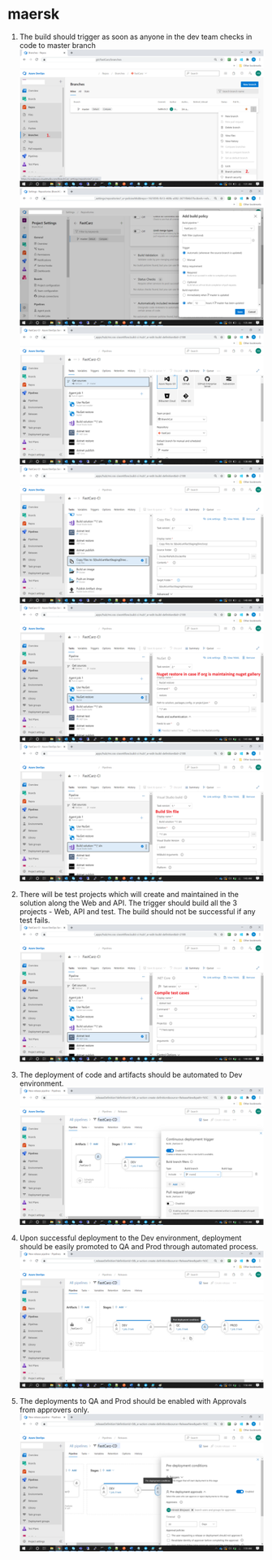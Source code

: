 # maersk
1) The build should trigger as soon as anyone in the dev team checks in code to master branch
![Alt text](https://github.com/himeshbhojwani/maersk/blob/master/maersk/SCENARIO-1/images/1.png)
![Alt text](https://github.com/himeshbhojwani/maersk/blob/master/maersk/SCENARIO-1/images/2.png)
![Alt text](https://github.com/himeshbhojwani/maersk/blob/master/maersk/SCENARIO-1/images/3.png)
![Alt text](https://github.com/himeshbhojwani/maersk/blob/master/maersk/SCENARIO-1/images/4.png)
![Alt text](https://github.com/himeshbhojwani/maersk/blob/master/maersk/SCENARIO-1/images/5.png)
![Alt text](https://github.com/himeshbhojwani/maersk/blob/master/maersk/SCENARIO-1/images/6.png)

2) There will be test projects which will create and maintained in the solution along the Web and API. The trigger should build all the 3 projects - Web, API and test.
The build should not be successful if any test fails.
![Alt text](https://github.com/himeshbhojwani/maersk/blob/master/maersk/SCENARIO-1/images/7.png)

3) The deployment of code and artifacts should be automated to Dev environment. 
![Alt text](https://github.com/himeshbhojwani/maersk/blob/master/maersk/SCENARIO-1/images/14.png)

4) Upon successful deployment to the Dev environment, deployment should be easily promoted to QA and Prod through automated process.
![Alt text](https://github.com/himeshbhojwani/maersk/blob/master/maersk/SCENARIO-1/images/15.png)

5) The deployments to QA and Prod should be enabled with Approvals from approvers only.
![Alt text](https://github.com/himeshbhojwani/maersk/blob/master/maersk/SCENARIO-1/images/16.png)


